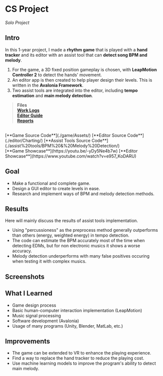 # CS Project
*Solo Project*
## Intro
In this 1-year project, I made a **rhythm game** that is played with a **hand tracker** and its editor with an assist tool that can **detect song BPM and melody**.  

1. For the game, a 3D fixed position gameplay is chosen, with **LeapMotion Controller 2** to detect the hands' movement.  
2. An editor app is then created to help player design their levels. This is written in the **Avalonia Framework**.  
3. Two assist tools are integrated into the editor, including **tempo estimation** and **main melody detection**.

>**Files**  
[**Work Logs**](./work%20log/)  
[**Editor Guide**](./editor/Chart%20Editor%20Guide.pdf)  
[**Reports**](./report/)  
<br>
[**Game Source Code**](./game/Assets/)  
[**Editor Source Code**](./editor/Charting/)  
[**Assist Tools Source Code**](./assist%20tools/BPM%20&%20Melody%20Detection/)  
<br>
[**Game Showcase**](https://youtu.be/-yDy5Ne4b7w)  
[**Editor Showcase**](https://www.youtube.com/watch?v=e957_KoDARU)

## Goal
- Make a functional and complete game.
- Design a GUI editor to create levels in ease.
- Research and implement ways of BPM and melody detection methods.

## Results
Here will mainly discuss the results of assist tools implementation.
- Using "percussioness" as the preprocess method generally outperforms than others (energy, weighted energy) in tempo detection. 
- The code can estimate the BPM accurately most of the time when detecting EDMs, but for non electronic musics it shows a worse accuracy.
- Melody detection underperforms with many false positives occuring when testing it with complex musics.

## Screenshots


## What I Learned
- Game design process
- Basic human-computer interaction implementation (LeapMotion)
- Music signal processing
- Software development (Avalonia)
- Usage of many programs (Unity, Blender, MatLab, etc.)

## Improvements
- The game can be extended to VR to enhance the playing experience.
- Find a way to replace the hand tracker to reduce the playing cost.
- Use machine learning models to improve the program's ability to detect main melody.